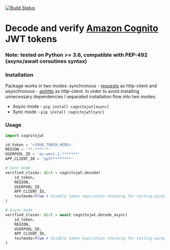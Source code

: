 [![Build Status](https://travis-ci.org/borisrozumnuk/cognitojwt.svg?branch=master)](https://travis-ci.org/borisrozumnuk/cognitojwt)

# Decode and verify [Amazon Cognito](https://aws.amazon.com/cognito/) JWT tokens

### Note: tested on Python >= 3.6, compatible with PEP-492 (async/await coroutines syntax)

### Installation

Package works in two modes: synchronous - [requests](https://github.com/requests/requests) as http-client and asynchronous - [aiohttp](https://github.com/aio-libs/aiohttp) as http-client.
In order to avoid installing unnecessary dependencies I separated installation flow into two modes:

* Async mode - `pip install cognitojwt[async]`
* Sync mode - `pip install cognitojwt[sync]`

### Usage

```python
import cognitojwt

id_token = '<YOUR_TOKEN_HERE>'
REGION = '**-****-*'
USERPOOL_ID = 'eu-west-1_*******'
APP_CLIENT_ID = '1p3*********'

# Sync mode
verified_claims: dict = cognitojwt.decode(
    id_token,
    REGION,
    USERPOOL_ID,
    APP_CLIENT_ID,
    testmode=True # disable token expiration checking for testing purposes
)

# Async mode
verified_claims: dict = await cognitojwt.decode_async(
    id_token,
    REGION,
    USERPOOL_ID,
    APP_CLIENT_ID,
    testmode=True # disable token expiration checking for testing purposes
)

```